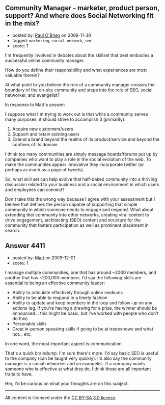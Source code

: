 ## Community Manager - marketer, product person, support? And where does Social Networking fit in the mix?

- posted by: [Paul O'Brien](https://stackexchange.com/users/-1/759-paul-o-brien) on 2009-11-30
- tagged: `marketing`, `social-network`, `seo`
- score: 1

I'm frequently involved in debates about the skillset that best embodies a successful online community manager.

How do you define their responsibility and what experiences are most valuable therein?

At what point to you believe the role of a community manager crosses the boundary of the on-site community and steps into the role of SEO, social networker, and evangelist?


In response to Matt's answer:

I suppose what I'm trying to work out is that while a community serves many purposes; it should strive to accomplish 3 (primarily):
1. Acquire new customers/users
2. Support and retain existing users
3. Extend a brand beyond the realms of its product/service and beyond the confines of its domain

I think too many communities are simply message boards/forums put up by companies who want to play a role in the social evolution of the web.  To make the communities appear innovative they incorporate twitter (or perhaps as much as a page of tweets).

So, what skill set can help evolve that half-baked community into a thriving discussion related to your business and a social environment in which users and employees can connect?

Don't take this the wrong way because I agree with your assessment but I believe that defines the person capable of supporting that simple community in which someone needs to engage and respond.  What about extending that community into other networks, creating viral content to drive engagement, architecting (SEO) content and structure for the community that fosters participation as well as prominent placement in search.


## Answer 4411

- posted by: [Matt](https://stackexchange.com/users/-1/1653-matt) on 2009-12-01
- score: 1

I manage multiple communities, one that has around ~3000 members, and another that has ~200,000 members. I'd say the following skills are essential to being an effective community leader:

- Ability to articulate effectively through online mediums
- Ability to be able to respond in a timely fashion
- Ability to update and keep members in the loop and follow-up on any actions (eg. if you're having a drawing for a prize, the winner should be announced... this might be basic, but I've worked with people who don't do this)
- Personable skills
- Great in-person speaking skills if going to be at tradeshows and what not... etc.

In one word, the most important aspect is communication

That's a quick braindump. I'm sure there's more. I'd say basic SEO is useful to the company (can be taught very quickly). I'd also say the community manager is a social networker and an evangelist. If a company wants someone who is effective at what they do, I think those are all important traits to have.

Hm, I'd be curious on what your thoughts are on this subject.



---

All content is licensed under the [CC BY-SA 3.0 license](https://creativecommons.org/licenses/by-sa/3.0/).

